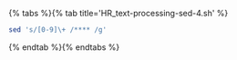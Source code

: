 {% tabs %}{% tab title='HR_text-processing-sed-4.sh' %}

```sh
sed 's/[0-9]\+ /**** /g'
```

{% endtab %}{% endtabs %}
